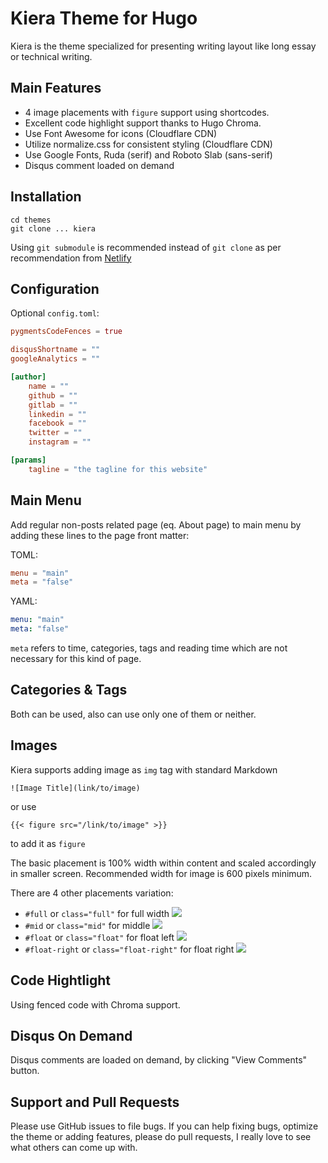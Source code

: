 # Kiera Theme for Hugo

Kiera is the theme specialized for presenting writing layout like long essay or technical writing.

## Main Features

* 4 image placements with ```figure``` support using shortcodes.
* Excellent code highlight support thanks to Hugo Chroma. 
* Use Font Awesome for icons (Cloudflare CDN)
* Utilize normalize.css for consistent styling (Cloudflare CDN)
* Use Google Fonts, Ruda (serif) and Roboto Slab (sans-serif)
* Disqus comment loaded on demand

## Installation 

```console
cd themes
git clone ... kiera
```
Using ```git submodule``` is recommended instead of ```git clone``` as per recommendation from [Netlify](https://gohugo.io/hosting-and-deployment/hosting-on-netlify/#use-hugo-themes-with-netlify)

## Configuration

Optional ```config.toml```:

```toml
pygmentsCodeFences = true

disqusShortname = ""
googleAnalytics = ""

[author]
    name = ""
    github = ""
    gitlab = ""
    linkedin = ""
    facebook = ""
    twitter = ""
    instagram = ""

[params]
    tagline = "the tagline for this website"

```

## Main Menu

Add regular non-posts related page (eq. About page) to main menu by adding these lines to the page front matter:

TOML:

```toml
menu = "main"
meta = "false"
```

YAML:

```yml
menu: "main"
meta: "false"
```

```meta``` refers to time, categories, tags and reading time which are not necessary for this kind of page.

## Categories & Tags

Both can be used, also can use only one of them or neither.

## Images

Kiera supports adding image as ```img``` tag with standard Markdown

```![Image Title](link/to/image)```

or use 

```{{< figure src="/link/to/image" >}}```

to add it as ```figure```

The basic placement is 100% width within content and scaled accordingly in smaller screen. Recommended width for image is 600 pixels minimum.

There are 4 other placements variation:

* ```#full``` or ```class="full"``` for full width
![](screenshots/full-image.png)
* ```#mid``` or ```class="mid"``` for middle
![](screenshots/mid.png)
* ```#float``` or ```class="float"``` for float left
![](screenshots/float-left.png)
* ```#float-right``` or ```class="float-right"``` for float right
![](screenshots/float-right.png)

## Code Hightlight

Using fenced code with Chroma support.

## Disqus On Demand

Disqus comments are loaded on demand, by clicking "View Comments" button.

## Support and Pull Requests

Please use GitHub issues to file bugs. If you can help fixing bugs, optimize the theme or adding features, please do pull requests, I really love to see what others can come up with.


